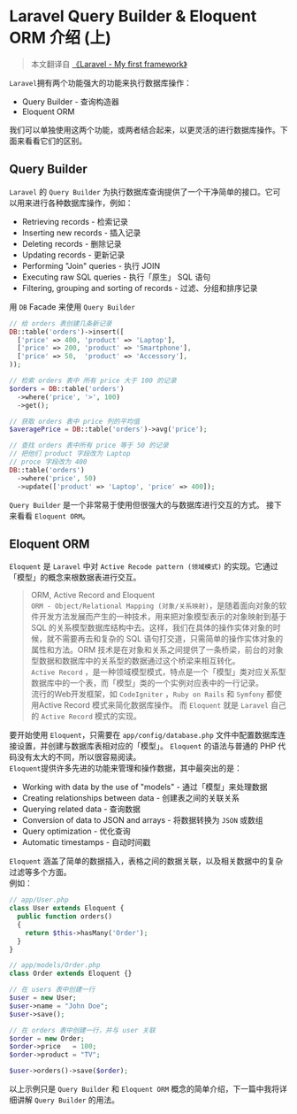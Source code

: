 # Laravel Query Builder & Eloquent ORM 介绍 (上)

>本文翻译自 [《Laravel - My first framework》](https://leanpub.com/laravel-first-framework/)

`Laravel`拥有两个功能强大的功能来执行数据库操作：
* Query Builder - 查询构造器
* Eloquent ORM

我们可以单独使用这两个功能，或两者结合起来，以更灵活的进行数据库操作。下面来看看它们的区别。

## Query Builder

`Laravel` 的 `Query Builder` 为执行数据库查询提供了一个干净简单的接口。它可以用来进行各种数据库操作，例如：   

*   Retrieving records - 检索记录
*   Inserting new records - 插入记录
*   Deleting records - 删除记录
*   Updating records - 更新记录
*   Performing "Join" queries - 执行 JOIN
*   Executing raw SQL queries - 执行「原生」 SQL 语句
*   Filtering, grouping and sorting of records - 过滤、分组和排序记录

用 `DB` Facade 来使用 `Query Builder`

```php
// 给 orders 表创建几条新记录
DB::table('orders')->insert([                      
  ['price' => 400, 'product' => 'Laptop'],
  ['price' => 200, 'product' => 'Smartphone'],
  ['price' => 50,  'product' => 'Accessory'],
));                                     

// 检索 orders 表中 所有 price 大于 100 的记录
$orders = DB::table('orders')
  ->where('price', '>', 100)
  ->get();

// 获取 orders 表中 price 列的平均值
$averagePrice = DB::table('orders')->avg('price');          

// 查找 orders 表中所有 price 等于 50 的记录
// 把他们 product 字段改为 Laptop
// proce 字段改为 400
DB::table('orders')
  ->where('price', 50)
  ->update(['product' => 'Laptop', 'price' => 400]);
```

`Query Builder` 是一个非常易于使用但很强大的与数据库进行交互的方式。 
接下来看看 `Eloquent ORM`。

## Eloquent ORM
`Eloquent` 是 `Laravel` 中对 `Active Recode pattern (领域模式)` 的实现。它通过 「模型」的概念来根数据表进行交互。

> ORM, Active Record and Eloquent   
`ORM - Object/Relational Mapping (对象/关系映射)`，是随着面向对象的软件开发方法发展而产生的一种技术，用来把对象模型表示的对象映射到基于 SQL  的关系模型数据库结构中去。这样，我们在具体的操作实体对象的时候，就不需要再去和复杂的 SQL 语句打交道，只需简单的操作实体对象的属性和方法。ORM 技术是在对象和关系之间提供了一条桥梁，前台的对象型数据和数据库中的关系型的数据通过这个桥梁来相互转化。  
`Active Record` ，是一种领域模型模式，特点是一个「模型」类对应关系型数据库中的一个表，而「模型」类的一个实例对应表中的一行记录。  
流行的Web开发框架，如 `CodeIgniter` ，`Ruby on Rails` 和 `Symfony` 都使用Active Record 模式来简化数据库操作。 而 `Eloquent` 就是 `Laravel` 自己的 `Active Record` 模式的实现。

要开始使用 `Eloquent`，只需要在 `app/config/database.php` 文件中配置数据库连接设置，并创建与数据库表相对应的「模型」。 `Eloquent` 的语法与普通的 PHP 代码没有太大的不同，所以很容易阅读。  
`Eloquent`提供许多先进的功能来管理和操作数据，其中最突出的是：

*   Working with data by the use of "models" - 通过「模型」来处理数据
*   Creating relationships between data - 创建表之间的关联关系
*   Querying related data - 查询数据
*   Conversion of data to JSON and arrays - 将数据转换为 `JSON` 或数组
*   Query optimization - 优化查询
*   Automatic timestamps - 自动时间戳

`Eloquent` 涵盖了简单的数据插入，表格之间的数据关联，以及相关数据中的复杂过滤等多个方面。  
例如：

```php
// app/User.php
class User extends Eloquent {
  public function orders()
  {
    return $this->hasMany('Order');
  }
}

// app/models/Order.php
class Order extends Eloquent {}                     

// 在 users 表中创建一行
$user = new User;                               
$user->name = "John Doe";                           
$user->save();                              

// 在 orders 表中创建一行，并与 user 关联
$order = new Order;                             
$order->price   = 100;                          
$order->product = "TV";                         

$user->orders()->save($order);
```

以上示例只是 `Query Builder` 和 `Eloquent ORM` 概念的简单介绍，下一篇中我将详细讲解 `Query Builder` 的用法。